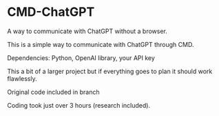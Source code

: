 # CMD-ChatGPT
A way to communicate with ChatGPT without a browser.

This is a simple way to communicate with ChatGPT through CMD.

Dependencies: Python, OpenAI library, your API key

This a bit of a larger project but if everything goes to plan it should work flawlessly.

Original code included in branch

Coding took just over 3 hours (research included).
